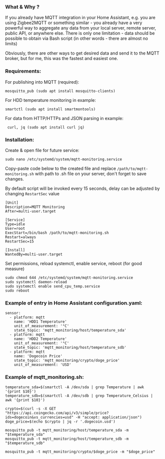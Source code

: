 ### What & Why ?

If you already have MQTT integration in your Home Assistant, e.g. you are using Zigbee2MQTT or something similar - you already have a very powerful way to aggregate any data from your local server, remote server, public API, or anywhere else. There is only one limitation - data should be possible to obtain via Bash script (in other words - there are almost no limits)

Obviously, there are other ways to get desired data and send it to the MQTT broker, but for me, this was the fastest and easiest one.

### Requirements:

For publishing into MQTT (required): 

`mosquitto_pub (sudo apt install mosquitto-clients)`

For HDD temperature monitoring in example: 

`smartctl (sudo apt install smartmontools)`

For data from HTTP/HTTPs and JSON parsing in example:

` curl, jq (sudo apt install curl jq)`

### Installation:

Create & open file for future service:

`sudo nano /etc/systemd/system/mqtt-monitoring.service`

Copy-paste code below to the created file and replace `/path/to/mqtt-monitoring.sh` with path to .sh file on your server, don't forget to save changes.

By default script will be invoked every 15 seconds, delay can be adjusted by changing `RestartSec` value

```
[Unit]
Description=MQTT Monitoring
After=multi-user.target

[Service]
Type=idle
User=root
ExecStart=/bin/bash /path/to/mqtt-monitoring.sh
Restart=always
RestartSec=15

[Install]
WantedBy=multi-user.target
```

Set permissions, reload systemctl, enable service, reboot (for good measure)

```
sudo chmod 644 /etc/systemd/system/mqtt-monitoring.service
sudo systemctl daemon-reload
sudo systemctl enable send_cpu_temp.service
sudo reboot
```

### Example of entry in Home Assistant configuration.yaml:

```
sensor:
  - platform: mqtt
    name: 'HDD1 Temperature'
    unit_of_measurement: '°C'
    state_topic: 'mqtt_monitoring/host/temperature_sda'
  - platform: mqtt
    name: 'HDD2 Temperature'
    unit_of_measurement: '°C'
    state_topic: 'mqtt_monitoring/host/temperature_sdb'
  - platform: mqtt
    name: 'Dogecoin Price'
    state_topic: 'mqtt_monitoring/crypto/doge_price'
    unit_of_measurement: 'USD'
```

### Example of mqtt_monitoring.sh:

```
temperature_sda=$(smartctl -A /dev/sda | grep Temperature | awk '{print $10}')
temperature_sdb=$(smartctl -A /dev/sdb | grep Temperature_Celsius | awk '{print $10}')

crypto=$(curl -s -X GET "https://api.coingecko.com/api/v3/simple/price?ids=dogecoin&vs_currencies=usd" -H "accept: application/json")
doge_price=$(echo $crypto | jq -r '.dogecoin.usd')

mosquitto_pub -t mqtt_monitoring/host/temperature_sda -m "$temperature_sda" 
mosquitto_pub -t mqtt_monitoring/host/temperature_sdb -m "$temperature_sdb" 

mosquitto_pub -t mqtt_monitoring/crypto/$doge_price -m "$doge_price" 
```

